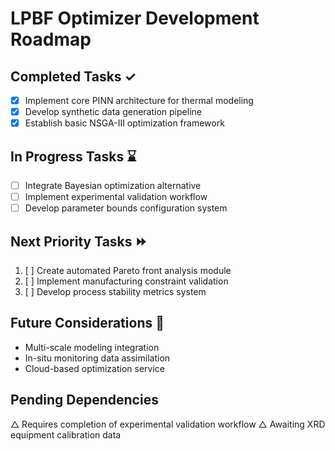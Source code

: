 # LPBF Optimizer Development Roadmap

## Completed Tasks ✓
- [x] Implement core PINN architecture for thermal modeling
- [x] Develop synthetic data generation pipeline
- [x] Establish basic NSGA-III optimization framework

## In Progress Tasks ⌛
- [ ] Integrate Bayesian optimization alternative
- [ ] Implement experimental validation workflow
- [ ] Develop parameter bounds configuration system

## Next Priority Tasks ⏩
1. [ ] Create automated Pareto front analysis module
2. [ ] Implement manufacturing constraint validation
3. [ ] Develop process stability metrics system

## Future Considerations 🔮
- Multi-scale modeling integration
- In-situ monitoring data assimilation
- Cloud-based optimization service

## Pending Dependencies
△ Requires completion of experimental validation workflow
△ Awaiting XRD equipment calibration data